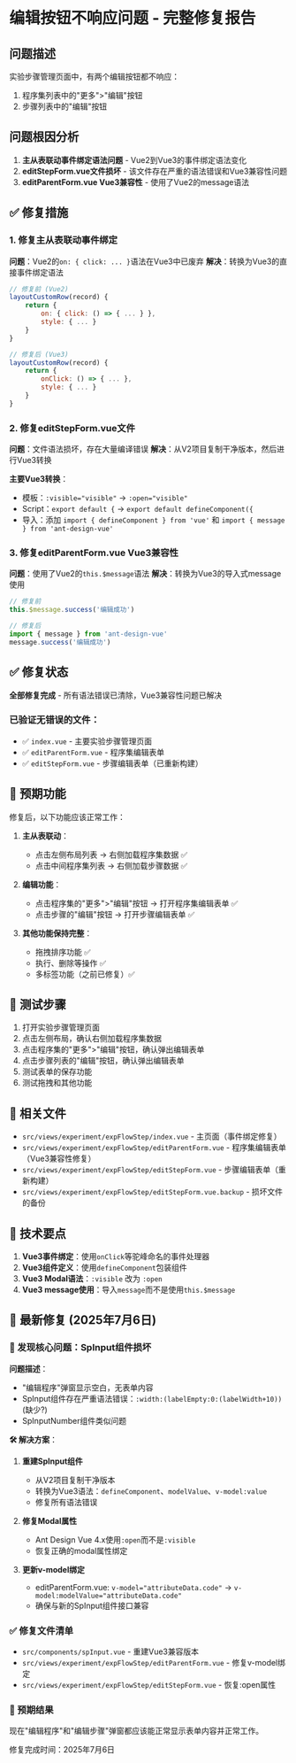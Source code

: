 # 编辑按钮不响应问题 - 完整修复报告

## 问题描述
实验步骤管理页面中，有两个编辑按钮都不响应：
1. 程序集列表中的"更多">"编辑"按钮
2. 步骤列表中的"编辑"按钮

## 问题根因分析
1. **主从表联动事件绑定语法问题** - Vue2到Vue3的事件绑定语法变化
2. **editStepForm.vue文件损坏** - 该文件存在严重的语法错误和Vue3兼容性问题
3. **editParentForm.vue Vue3兼容性** - 使用了Vue2的message语法

## ✅ 修复措施

### 1. 修复主从表联动事件绑定
**问题**：Vue2的`on: { click: ... }`语法在Vue3中已废弃
**解决**：转换为Vue3的直接事件绑定语法

```javascript
// 修复前 (Vue2)
layoutCustomRow(record) {
    return {
        on: { click: () => { ... } },
        style: { ... }
    }
}

// 修复后 (Vue3)
layoutCustomRow(record) {
    return {
        onClick: () => { ... },
        style: { ... }
    }
}
```

### 2. 修复editStepForm.vue文件
**问题**：文件语法损坏，存在大量编译错误
**解决**：从V2项目复制干净版本，然后进行Vue3转换

**主要Vue3转换**：
- 模板：`:visible="visible"` → `:open="visible"`
- Script：`export default {` → `export default defineComponent({`
- 导入：添加 `import { defineComponent } from 'vue'` 和 `import { message } from 'ant-design-vue'`

### 3. 修复editParentForm.vue Vue3兼容性
**问题**：使用了Vue2的`this.$message`语法
**解决**：转换为Vue3的导入式message使用

```javascript
// 修复前
this.$message.success('编辑成功')

// 修复后  
import { message } from 'ant-design-vue'
message.success('编辑成功')
```

## ✅ 修复状态
**全部修复完成** - 所有语法错误已清除，Vue3兼容性问题已解决

### 已验证无错误的文件：
- ✅ `index.vue` - 主要实验步骤管理页面
- ✅ `editParentForm.vue` - 程序集编辑表单
- ✅ `editStepForm.vue` - 步骤编辑表单（已重新构建）

## 🎯 预期功能
修复后，以下功能应该正常工作：

1. **主从表联动**：
   - 点击左侧布局列表 → 右侧加载程序集数据 ✅
   - 点击中间程序集列表 → 右侧加载步骤数据 ✅

2. **编辑功能**：
   - 点击程序集的"更多">"编辑"按钮 → 打开程序集编辑表单 ✅
   - 点击步骤的"编辑"按钮 → 打开步骤编辑表单 ✅

3. **其他功能保持完整**：
   - 拖拽排序功能 ✅
   - 执行、删除等操作 ✅
   - 多标签功能（之前已修复）✅

## 🧪 测试步骤
1. 打开实验步骤管理页面
2. 点击左侧布局，确认右侧加载程序集数据
3. 点击程序集的"更多">"编辑"按钮，确认弹出编辑表单
4. 点击步骤列表的"编辑"按钮，确认弹出编辑表单
5. 测试表单的保存功能
6. 测试拖拽和其他功能

## 📁 相关文件
- `src/views/experiment/expFlowStep/index.vue` - 主页面（事件绑定修复）
- `src/views/experiment/expFlowStep/editParentForm.vue` - 程序集编辑表单（Vue3兼容性修复）
- `src/views/experiment/expFlowStep/editStepForm.vue` - 步骤编辑表单（重新构建）
- `src/views/experiment/expFlowStep/editStepForm.vue.backup` - 损坏文件的备份

## 🔧 技术要点
1. **Vue3事件绑定**：使用`onClick`等驼峰命名的事件处理器
2. **Vue3组件定义**：使用`defineComponent`包装组件
3. **Vue3 Modal语法**：`:visible` 改为 `:open`
4. **Vue3 message使用**：导入`message`而不是使用`this.$message`

## 🚀 最新修复 (2025年7月6日)

### 🔴 发现核心问题：SpInput组件损坏
**问题描述**：
- "编辑程序"弹窗显示空白，无表单内容
- SpInput组件存在严重语法错误：`:width:(labelEmpty:0:(labelWidth+10))` (缺少?)
- SpInputNumber组件类似问题

**🛠️ 解决方案**：
1. **重建SpInput组件**
   - 从V2项目复制干净版本
   - 转换为Vue3语法：`defineComponent`、`modelValue`、`v-model:value`
   - 修复所有语法错误

2. **修复Modal属性**
   - Ant Design Vue 4.x使用`:open`而不是`:visible`
   - 恢复正确的modal属性绑定

3. **更新v-model绑定**
   - editParentForm.vue: `v-model="attributeData.code"` → `v-model:modelValue="attributeData.code"`
   - 确保与新的SpInput组件接口兼容

### ✅ 修复文件清单
- `src/components/spInput.vue` - 重建Vue3兼容版本
- `src/views/experiment/expFlowStep/editParentForm.vue` - 修复v-model绑定
- `src/views/experiment/expFlowStep/editStepForm.vue` - 恢复:open属性

### 🎯 预期结果
现在"编辑程序"和"编辑步骤"弹窗都应该能正常显示表单内容并正常工作。

修复完成时间：2025年7月6日
